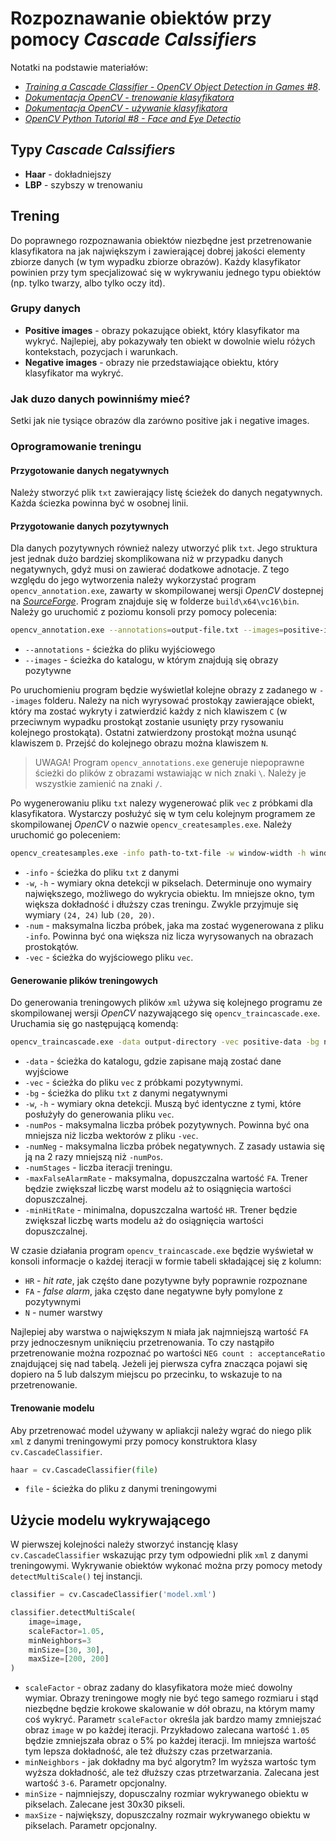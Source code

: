 # Rozpoznawanie obiektów przy pomocy *Cascade Calssifiers*

Notatki na podstawie materiałów:
* [*Training a Cascade Classifier - OpenCV Object Detection in Games #8*](https://www.youtube.com/watch?v=XrCAvs9AePM&ab_channel=LearnCodeByGaming).
* [*Dokumentacja OpenCV - trenowanie klasyfikatora*](https://docs.opencv.org/4.2.0/dc/d88/tutorial_traincascade.html)
* [*Dokumentacja OpenCV - używanie klasyfikatora*](https://docs.opencv.org/4.2.0/db/d28/tutorial_cascade_classifier.html)
* [*OpenCV Python Tutorial #8 - Face and Eye Detectio*](https://www.youtube.com/watch?v=mPCZLOVTEc4&ab_channel=TechWithTim)

## Typy *Cascade Calssifiers*
* **Haar** - dokładniejszy
* **LBP** - szybszy w trenowaniu

## Trening
Do poprawnego rozpoznawania obiektów niezbędne jest przetrenowanie klasyfikatora na jak największym i zawierającej dobrej jakości elementy zbiorze danych (w tym wypadku zbiorze obrazów). Każdy klasyfikator powinien przy tym specjalizować się w wykrywaniu jednego typu obiektów (np. tylko twarzy, albo tylko oczy itd).

### Grupy danych
* **Positive images** - obrazy pokazujące obiekt, który klasyfikator ma wykryć. Najlepiej, aby pokazywały ten obiekt w dowolnie wielu różych kontekstach, pozycjach i warunkach.
* **Negative images** - obrazy nie przedstawiające obiektu, który klasyfikator ma wykryć.

### Jak duzo danych powinniśmy mieć?
Setki jak nie tysiące obrazów dla zarówno positive jak i negative images.

### Oprogramowanie treningu

#### Przygotowanie danych negatywnych
Należy stworzyć plik `txt` zawierający listę ścieżek do danych negatywnych. Każda ściezka powinna być w osobnej linii.

#### Przygotowanie danych pozytywnych
Dla danych pozytywnych również nalezy utworzyć plik `txt`. Jego struktura jest jednak dużo bardziej skomplikowana niż w przypadku danych negatywnych, gdyż musi on zawierać dodatkowe adnotacje. Z tego względu do jego wytworzenia należy wykorzystać program `opencv_annotation.exe`, zawarty w skompilowanej wersji *OpenCV* dostepnej na [*SourceForge*](https://sourceforge.net/projects/opencvlibrary/files/). Program znajduje się w folderze `build\x64\vc16\bin`. Należy go uruchomić z poziomu konsoli przy pomocy polecenia:

```bash
opencv_annotation.exe --annotations=output-file.txt --images=positive-images-directory
```
* `--annotations` - ścieżka do pliku wyjściowego
* `--images` - ścieżka do katalogu, w którym znajdują się obrazy pozytywne

Po uruchomieniu program będzie wyświetlał kolejne obrazy z zadanego w `--images` folderu. Należy na nich wyrysować prostokąy zawierające obiekt, który ma zostać wykryty i zatwierdzić każdy z nich klawiszem `C` (w przeciwnym wypadku prostokąt zostanie usunięty przy rysowaniu kolejnego prostokąta). Ostatni zatwierdzony prostokąt można usunąć klawiszem `D`. Przejść do kolejnego obrazu można klawiszem `N`.

> UWAGA! Program `opencv_annotations.exe` generuje niepoprawne ścieżki do plików z obrazami wstawiając w nich znaki `\`. Należy je wszystkie zamienić na znaki `/`. 

Po wygenerowaniu pliku `txt` nalezy wygenerować plik `vec` z próbkami dla klasyfikatora. Wystarczy posłużyć się w tym celu kolejnym programem ze skompilowanej *OpenCV* o nazwie `opencv_createsamples.exe`. Należy uruchomić go poleceniem:

```bash
opencv_createsamples.exe -info path-to-txt-file -w window-width -h window-height -num x -vec path-to-output-file
```
* `-info` - ścieżka do pliku `txt` z danymi
* `-w`, `-h` - wymiary okna detekcji w pikselach. Determinuje ono wymairy największego, możliwego do wykrycia obiektu. Im mniejsze okno, tym większa dokładność i dłuższy czas treningu. Zwykle przyjmuje się wymiary `(24, 24)` lub `(20, 20)`.
* `-num` - maksymalna liczba próbek, jaka ma zostać wygenerowana z pliku `-info`. Powinna być ona większa niz licza wyrysowanych na obrazach prostokątów.
* `-vec` - ścieżka do wyjściowego pliku `vec`.

#### Generowanie plików treningowych
Do generowania treningowych plików `xml` używa się kolejnego programu ze skompilowanej wersji *OpenCV* nazywającego się `opencv_traincascade.exe`. Uruchamia się go następującą komendą:

```bash
opencv_traincascade.exe -data output-directory -vec positive-data -bg negative-data -w window-width -h window-height -numPos p -numNeg n -numStages x -maxFalseAlarmRate mfa -minHitRate mhr
```
* `-data` - ścieżka do katalogu, gdzie zapisane mają zostać dane wyjściowe
* `-vec` - ścieżka do pliku `vec` z próbkami pozytywnymi.
* `-bg` - ścieżka do pliku `txt` z danymi negatywnymi
* `-w`, `-h` - wymiary okna detekcji. Muszą być identyczne z tymi, które posłużyły do generowania pliku `vec`.
* `-numPos` - maksymalna liczba próbek pozytywnych. Powinna być ona mniejsza niż liczba wektorów z pliku `-vec`.
* `-numNeg` - maksymalna liczba próbek negatywnych. Z zasady ustawia się ją na 2 razy mniejszą niż `-numPos`.
* `-numStages` - liczba iteracji treningu.
* `-maxFalseAlarmRate` - maksymalna, dopuszczalna wartość `FA`. Trener będzie zwiększał liczbę warst modelu aż to osiągnięcia wartości dopuszczalnej.
* `-minHitRate` - minimalna, dopuszczalna wartość `HR`. Trener będzie zwiększał liczbę warts modelu aż do osiągnięcia wartości dopuszczalnej.

W czasie działania program `opencv_traincascade.exe` będzie wyświetał w konsoli informacje o każdej iteracji w formie tabeli składającej się z kolumn:
* `HR` - *hit rate*, jak częśto dane pozytywne były poprawnie rozpoznane
* `FA` - *false alarm*, jaka często dane negatywne były pomylone z pozytywnymi
* `N` - numer warstwy

Najlepiej aby warstwa o największym `N` miała jak najmniejszą wartość `FA` przy jednoczesnym uniknięciu przetrenowania. To czy nastąpiło przetrenowanie można rozpoznać po wartości `NEG count : acceptanceRatio` znajdującej się nad tabelą. Jeżeli jej pierwsza cyfra znacząca pojawi się dopiero na 5 lub dalszym miejscu po przecinku, to wskazuje to na przetrenowanie.

#### Trenowanie modelu
Aby przetrenować model używany w apliakcji należy wgrać do niego plik `xml` z danymi treningowymi przy pomocy konstruktora klasy `cv.CascadeClassifier`.

```py
haar = cv.CascadeClassifier(file)
```
* `file` - ścieżka do pliku z danymi treningowymi

## Użycie modelu wykrywającego

W pierwszej kolejności należy stworzyć instancję klasy `cv.CascadeClassifier` wskazując przy tym odpowiedni plik `xml` z danymi treningowymi. Wykrywanie obiektów wykonać można przy pomocy metody `detectMultiScale()` tej instancji.

```py
classifier = cv.CascadeClassifier('model.xml')
```
```py
classifier.detectMultiScale(
    image=image,
    scaleFactor=1.05,
    minNeighbors=3
    minSize=[30, 30],
    maxSize=[200, 200]
)
```
* `scaleFactor` - obraz zadany do klasyfikatora może mieć dowolny wymiar. Obrazy treningowe mogły nie być tego samego rozmiaru i stąd niezbędne będzie krokowe skalowanie w dół obrazu, na którym mamy coś wykryć. Parametr `scaleFactor` określa jak bardzo mamy zmniejszać obraz `image` w po każdej iteracji. Przykładowo zalecana wartość `1.05` będzie zmniejszała obraz o 5% po każdej iteracji. Im mniejsza wartość tym lepsza dokładność, ale też dłuższy czas przetwarzania.
* `minNeighbors` - jak dokładny ma być algorytm? Im wyższa wartośc tym wyższa dokładność, ale też dłuższy czas ptrzetwarzania. Zalecana jest wartość `3-6`. Parametr opcjonalny.
* `minSize` - najmniejszy, dopusczalny rozmiar wykrywanego obiektu w pikselach. Zalecane jest 30x30 pikseli.
* `maxSize` - największy, dopuszczalny rozmair wykrywanego obiektu w pikselach. Parametr opcjonalny.
